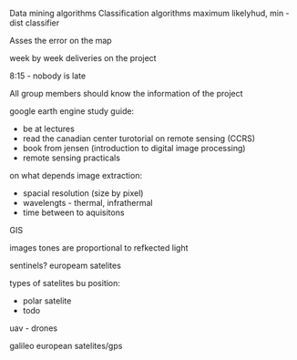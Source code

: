 Data mining algorithms
Classification algorithms
maximum likelyhud, 
min - dist classifier

Asses the error on the map

week by week deliveries on the project

8:15 - nobody is late

All group members should know the information of the project

google earth engine
 study guide:
 - be at lectures
 - read the canadian center turotorial on remote sensing (CCRS)
 - book from jensen (introduction to digital image processing)
 - remote sensing practicals

 on what depends image extraction:
 - spacial resolution (size by pixel)
 - wavelengts - thermal, infrathermal
 - time between to aquisitons

 GIS

 images tones are proportional to refkected light

 sentinels? europeam satelites

 types of satelites bu position:
 - polar satelite
 - todo

 uav - drones

 galileo european satelites/gps
